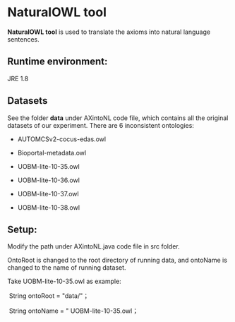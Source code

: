 # NaturalOWL tool

**NaturalOWL tool**  is used to translate the axioms into natural language sentences. 



## Runtime environment: 

JRE 1.8



## Datasets

See the  folder **data** under AXintoNL code file, which contains all the original datasets of our experiment. There are 6 inconsistent ontologies:

- AUTOMCSv2-cocus-edas.owl

- Bioportal-metadata.owl

- UOBM-lite-10-35.owl

- UOBM-lite-10-36.owl

- UOBM-lite-10-37.owl

- UOBM-lite-10-38.owl



## Setup: 

Modify the path under AXintoNL.java code file in src folder. 

OntoRoot is changed to the root directory of running data, and ontoName is changed to the name of running dataset. 

Take UOBM-lite-10-35.owl as example:

​	String ontoRoot = "data/"；

​   String ontoName = " UOBM-lite-10-35.owl；